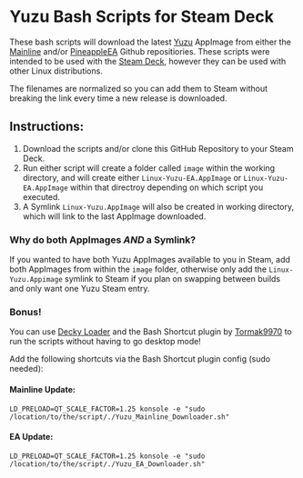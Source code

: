 # Yuzu Bash Scripts for Steam Deck

These bash scripts will download the latest [Yuzu](https://yuzu-emu.org/) AppImage from either the [Mainline](https://github.com/yuzu-emu/yuzu-mainline/releases) and/or [PineappleEA](https://github.com/pineappleEA/pineapple-src/releases) Github repositiories. These scripts were intended to be used with the [Steam Deck](https://store.steampowered.com/steamdeck), however they can be used with other Linux distributions.

The filenames are normalized so you can add them to Steam without breaking the link every time a new release is downloaded. 

## Instructions:

1. Download the scripts and/or clone this GitHub Repository to your Steam Deck.
2. Run either script will create a folder called `image` within the working directory, and will create either `Linux-Yuzu-EA.AppImage` or `Linux-Yuzu-EA.AppImage` within that directroy depending on which script you executed.
3. A Symlink `Linux-Yuzu.AppImage` will also be created in working directory, which will link to the last AppImage downloaded.

### Why do both AppImages ***AND*** a Symlink?

If you wanted to have both Yuzu AppImages available to you in Steam, add both AppImages from within the `image` folder, otherwise only add the `Linux-Yuzu.Appimage` symlink to Steam if you plan on swapping between builds and only want one Yuzu Steam entry.

### Bonus!
You can use [Decky Loader](https://github.com/SteamDeckHomebrew/decky-loader) and the Bash Shortcut plugin by [Tormak9970](https://github.com/Tormak9970) to run the scripts without having to go desktop mode!

Add the following shortcuts via the Bash Shortcut plugin config (sudo needed):

#### Mainline Update:
`LD_PRELOAD=QT_SCALE_FACTOR=1.25 konsole -e "sudo /location/to/the/script/./Yuzu_Mainline_Downloader.sh"`

#### EA Update:
`LD_PRELOAD=QT_SCALE_FACTOR=1.25 konsole -e "sudo /location/to/the/script/./Yuzu_EA_Downloader.sh"`
